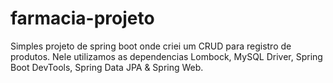 # farmacia-projeto

Simples projeto de spring boot onde criei um CRUD para registro de produtos.
Nele utilizamos as dependencias Lombock, MySQL Driver, Spring Boot DevTools, Spring Data JPA & Spring Web.
